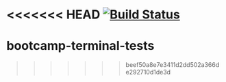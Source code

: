 <<<<<<< HEAD
[![Build Status](https://travis-ci.org/Si-hub/bootcamp-terminal-tests.svg?branch=gh-pages)](https://travis-ci.org/Si-hub/bootcamp-terminal-tests)
=======
# bootcamp-terminal-tests
>>>>>>> beef50a8e7e3411d2dd502a366de292710d1de3d
